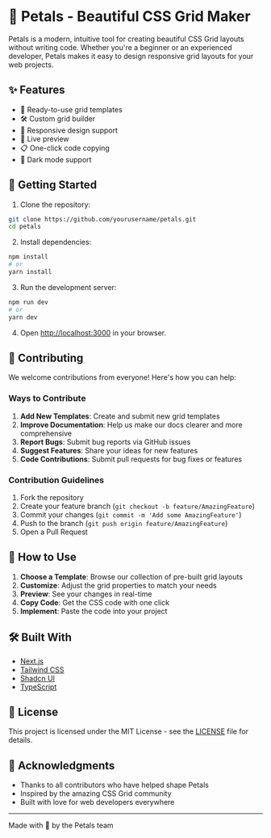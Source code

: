 # 🌸 Petals - Beautiful CSS Grid Maker

Petals is a modern, intuitive tool for creating beautiful CSS Grid layouts without writing code. Whether you're a beginner or an experienced developer, Petals makes it easy to design responsive grid layouts for your web projects.

## ✨ Features

- 🎨 Ready-to-use grid templates
- 🛠️ Custom grid builder
- 📱 Responsive design support
- 🎯 Live preview
- 📋 One-click code copying
- 🌙 Dark mode support

## 🚀 Getting Started

1. Clone the repository:
```bash
git clone https://github.com/yourusername/petals.git
cd petals
```

2. Install dependencies:
```bash
npm install
# or
yarn install
```

3. Run the development server:
```bash
npm run dev
# or
yarn dev
```

4. Open [http://localhost:3000](http://localhost:3000) in your browser.

## 🤝 Contributing

We welcome contributions from everyone! Here's how you can help:

### Ways to Contribute

1. **Add New Templates**: Create and submit new grid templates
2. **Improve Documentation**: Help us make our docs clearer and more comprehensive
3. **Report Bugs**: Submit bug reports via GitHub issues
4. **Suggest Features**: Share your ideas for new features
5. **Code Contributions**: Submit pull requests for bug fixes or features

### Contribution Guidelines

1. Fork the repository
2. Create your feature branch (`git checkout -b feature/AmazingFeature`)
3. Commit your changes (`git commit -m 'Add some AmazingFeature'`)
4. Push to the branch (`git push origin feature/AmazingFeature`)
5. Open a Pull Request

## 📖 How to Use

1. **Choose a Template**: Browse our collection of pre-built grid layouts
2. **Customize**: Adjust the grid properties to match your needs
3. **Preview**: See your changes in real-time
4. **Copy Code**: Get the CSS code with one click
5. **Implement**: Paste the code into your project

## 🛠️ Built With

- [Next.js](https://nextjs.org/)
- [Tailwind CSS](https://tailwindcss.com/)
- [Shadcn UI](https://ui.shadcn.com/)
- [TypeScript](https://www.typescriptlang.org/)

## 📝 License

This project is licensed under the MIT License - see the [LICENSE](LICENSE) file for details.

## 🙏 Acknowledgments

- Thanks to all contributors who have helped shape Petals
- Inspired by the amazing CSS Grid community
- Built with love for web developers everywhere

---

Made with 💜 by the Petals team

